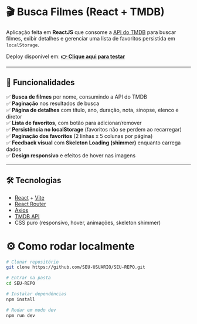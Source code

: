 # 🎬 Busca Filmes (React + TMDB)

Aplicação feita em **ReactJS** que consome a [API do TMDB](https://developer.themoviedb.org/) para buscar filmes, exibir detalhes e gerenciar uma lista de favoritos persistida em `localStorage`.

Deploy disponível em: **[👉 Clique aqui para testar](https://SEU-USUARIO.github.io/SEU-REPO/)**  

---

## 🚀 Funcionalidades

✅ **Busca de filmes** por nome, consumindo a API do TMDB  
✅ **Paginação** nos resultados de busca  
✅ **Página de detalhes** com título, ano, duração, nota, sinopse, elenco e diretor  
✅ **Lista de favoritos**, com botão para adicionar/remover  
✅ **Persistência no localStorage** (favoritos não se perdem ao recarregar)  
✅ **Paginação dos favoritos** (2 linhas x 5 colunas por página)  
✅ **Feedback visual** com **Skeleton Loading (shimmer)** enquanto carrega dados  
✅ **Design responsivo** e efeitos de hover nas imagens  

---

## 🛠️ Tecnologias

- [React](https://react.dev/) + [Vite](https://vitejs.dev/)  
- [React Router](https://reactrouter.com/)  
- [Axios](https://axios-http.com/)  
- [TMDB API](https://developer.themoviedb.org/)  
- CSS puro (responsivo, hover, animações, skeleton shimmer)  

# ⚙️ Como rodar localmente

```bash
# Clonar repositório
git clone https://github.com/SEU-USUARIO/SEU-REPO.git

# Entrar na pasta
cd SEU-REPO

# Instalar dependências
npm install

# Rodar em modo dev
npm run dev
